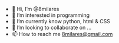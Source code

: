 - 👋 Hi, I’m @8milares
- 👀 I’m interested in programming
- 🌱 I’m currently know python, html & CSS
- 💞️ I’m looking to collaborate on ...
- 📫 How to reach me 8milares@gmail.com

<!---
8milares/8milares is a ✨ special ✨ repository because its `README.md` (this file) appears on your GitHub profile.
You can click the Preview link to take a look at your changes.
--->
